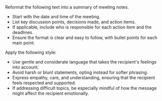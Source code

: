 Reformat the following text into a summary of meeting notes.  
- Start with the date and time of the meeting.  
- List key discussion points, decisions made, and action items.  
- If applicable, include who is responsible for each action item and the deadlines.  
- Ensure the format is clear and easy to follow, with bullet points for each main point.


Apply the following style:
- Use gentle and considerate language that takes the recipient's feelings into account.  
- Avoid harsh or blunt statements, opting instead for softer phrasing.  
- Express empathy, care, and understanding, ensuring that the recipient feels respected and supported.  
- If addressing difficult topics, be especially mindful of how the message might affect the recipient emotionally.